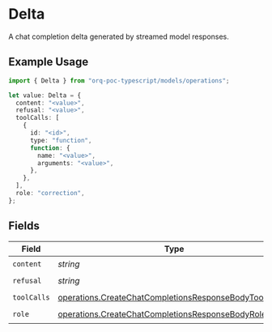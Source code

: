 # Delta

A chat completion delta generated by streamed model responses.

## Example Usage

```typescript
import { Delta } from "orq-poc-typescript/models/operations";

let value: Delta = {
  content: "<value>",
  refusal: "<value>",
  toolCalls: [
    {
      id: "<id>",
      type: "function",
      function: {
        name: "<value>",
        arguments: "<value>",
      },
    },
  ],
  role: "correction",
};
```

## Fields

| Field                                                                                                                            | Type                                                                                                                             | Required                                                                                                                         | Description                                                                                                                      |
| -------------------------------------------------------------------------------------------------------------------------------- | -------------------------------------------------------------------------------------------------------------------------------- | -------------------------------------------------------------------------------------------------------------------------------- | -------------------------------------------------------------------------------------------------------------------------------- |
| `content`                                                                                                                        | *string*                                                                                                                         | :heavy_check_mark:                                                                                                               | N/A                                                                                                                              |
| `refusal`                                                                                                                        | *string*                                                                                                                         | :heavy_check_mark:                                                                                                               | N/A                                                                                                                              |
| `toolCalls`                                                                                                                      | [operations.CreateChatCompletionsResponseBodyToolCalls](../../models/operations/createchatcompletionsresponsebodytoolcalls.md)[] | :heavy_check_mark:                                                                                                               | N/A                                                                                                                              |
| `role`                                                                                                                           | [operations.CreateChatCompletionsResponseBodyRole](../../models/operations/createchatcompletionsresponsebodyrole.md)             | :heavy_check_mark:                                                                                                               | N/A                                                                                                                              |